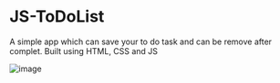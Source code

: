 # JS-ToDoList
A simple app which can save your to do task and can be remove after complet. Built using HTML, CSS and JS

![image](https://user-images.githubusercontent.com/71538525/138590530-868d694a-2916-43c3-84a5-63c5c843d718.png)
